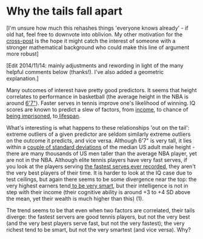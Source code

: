 # Why the tails fall apart

[I'm unsure how much this rehashes things 'everyone knows already' - if old hat, feel free to downvote into oblivion. My other motivation for the [cross-post](http://www.thepolemicalmedic.com/2014/07/tails-come-apart/) is the hope it might catch the interest of someone with a stronger mathematical background who could make this line of argument more robust]

[Edit 2014/11/14: mainly adjustments and rewording in light of the many helpful comments below (thanks!). I've also added a geometric explanation.]

Many outcomes of interest have pretty good predictors. It seems that height correlates to performance in basketball (the average height in the NBA is around [6'7"](http://en.wikipedia.org/wiki/NBA_league_average_height,_weight,_age_and_playing_experience)). Faster serves in tennis improve one's likelihood of winning. IQ scores are known to predict a slew of factors, from [income](http://thesocietypages.org/socimages/2008/02/06/correlations-of-iq-with-income-and-wealth/), to chance of [being imprisoned](http://www.sagepub.com/schram/study/materials/reference/90851_04.2r.pdf), to[ lifespan](http://www.bmj.com/content/322/7290/819).

What's interesting is what happens to these relationships 'out on the tail': extreme outliers of a given predictor are seldom similarly extreme outliers on the outcome it predicts, and vice versa. Although 6'7" is very tall, it lies within a [couple of standard deviations](http://www.wolframalpha.com/input/?i=male+height+distribution) of the median US adult male height - there are many thousands of US men taller than the average NBA player, yet are not in the NBA. Although elite tennis players have very fast serves, if you look at the players serving [the fastest serves ever recorded](http://en.wikipedia.org/wiki/Fastest_recorded_tennis_serves), they aren't the very best players of their time. It is harder to look at the IQ case due to test ceilings, but again there seems to be some divergence near the top: the very highest earners tend[ to be very smart](http://infoproc.blogspot.co.uk/2009/11/if-youre-so-smart-why-arent-you-rich.html), but their intelligence is not in step with their income (their cognitive ability is around +3 to +4 SD above the mean, yet their wealth is much higher than this) (1).

The trend seems to be that even when two factors are correlated, their tails diverge: the fastest servers are good tennis players, but not the very best (and the very best players serve fast, but not the very fastest); the very richest tend to be smart, but not the very smartest (and vice versa). Why?